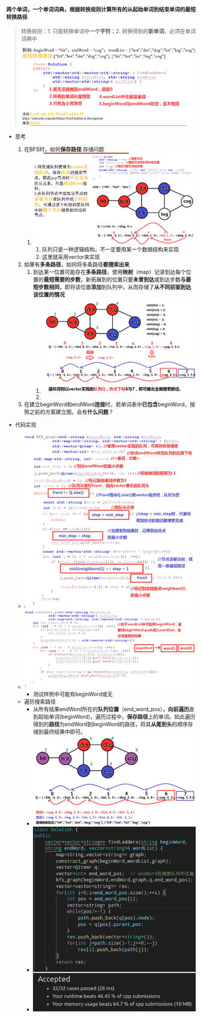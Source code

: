 #### 两个单词，一个单词词典，根据转换规则计算所有的从起始单词到结束单词的最短转换路径

> 转换规则：1. 只能转换单词中**一个字符**；2. 转换得到的**新单词**，必须在单词词典中
>
> ![image-20210708205926022](词语阶梯2.assets/image-20210708205926022.png)

* 思考
  1. 在BFS时，如何**保存路径**   存储问题
     1. ![image-20210708212741633](词语阶梯2.assets/image-20210708212741633.png)
        1. 队列只是一种逻辑结构，不一定要用某一个数据结构来实现
        2. 这里就采用vector来实现
  2. 如果有**多条路径**，如何将多条路径**都搜索出来**
     1. 到达某一位置可能存在**多条路径**，使用**映射**（map）记录到达每个位置的**最短需要的步数**，新拓展到的位置只要**未曾到达**或到达步数**与最短步数相同**，即将该位置**添加**到队列中，从而存储了**从不同前驱到达该位置的情况**
        1. ![image-20210710171007087](词语阶梯2.assets/image-20210710171007087.png)
        2. 
  3. 在建立beginWord和endWord**连接**时，若单词表中**已包含**beginWord，按照之前的方案建立图，会有**什么问题**？

* 代码实现
  * ![image-20210710202817378](词语阶梯2.assets/image-20210710202817378.png)
  * ![image-20210710203356455](词语阶梯2.assets/image-20210710203356455.png)
    * 测试样例中可能有beginWord或无
  * 遍历搜索路径
    * 从所有结果endWord所在的**队列位置**（end_word_pos），**向前遍历**直到起始单词(beginWord)，遍历过程中，**保存路径**上的单词。如此遍历得到的**路径**为endWord到beginWord的路径，将其**从尾到头**的顺序存储到最终结果中即可。
    * ![image-20210710205407781](词语阶梯2.assets/image-20210710205407781.png)
    * **![image-20210710210720896](词语阶梯2.assets/image-20210710210720896.png)**
    * ![image-20210710210739506](词语阶梯2.assets/image-20210710210739506.png)


